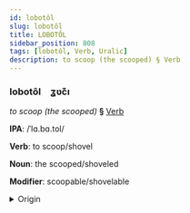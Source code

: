 ```yaml
---
id: lobotôl
slug: lobotôl
title: LOBOTÔL
sidebar_position: 808
tags: [lobotôl, Verb, Uralic]
description: to scoop (the scooped) § Verb
---
```


### lobotôl&emsp;<span kind="abugida">ʓʋc͊ı</span>

*to scoop (the scooped)* **§** [Verb](../../tags/Verb)

**IPA**: /ˈlɑ.bɑ.tol/

**Verb**: to scoop/shovel

**Noun**: the scooped/shoveled

**Modifier**: scoopable/shovelable

<details>
    <summary>Origin</summary>
    Hungarian lapátol [ˈlɒpaːtol]<br/>
    <em>Uralic Language Family</em>
</details>